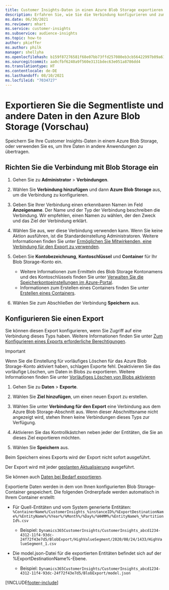 ```yaml
---
title: Customer Insights-Daten in einen Azure Blob Storage exportieren
description: Erfahren Sie, wie Sie die Verbindung konfigurieren und zum Azure Blob Storage exportieren.
ms.date: 06/30/2021
ms.reviewer: mhart
ms.service: customer-insights
ms.subservice: audience-insights
ms.topic: how-to
author: pkieffer
ms.author: philk
manager: shellyha
ms.openlocfilehash: b159f87276581f68e07bb73ffd257080eb3cb56422997b09a613bd7afa4e3980
ms.sourcegitcommit: aa0cfbf6240a9f560e3131bdec63e051a8786dd4
ms.translationtype: HT
ms.contentlocale: de-DE
ms.lasthandoff: 08/10/2021
ms.locfileid: "7034727"
---
```

# <a name="export-segment-list-and-other-data-to-azure-blob-storage-preview"></a>Exportieren Sie die Segmentliste und andere Daten in den Azure Blob Storage (Vorschau)

Speichern Sie Ihre Customer Insights-Daten in einem Azure Blob Storage, oder verwenden Sie es, um Ihre Daten in andere Anwendungen zu übertragen.

## <a name="set-up-the-connection-to-blob-storage"></a>Richten Sie die Verbindung mit Blob Storage ein

1. Gehen Sie zu **Administrator** > **Verbindungen**.

1. Wählen Sie **Verbindung hinzufügen** und dann **Azure Blob Storage** aus, um die Verbindung zu konfigurieren.

1. Geben Sie Ihrer Verbindung einen erkennbaren Namen im Feld **Anzeigename**. Der Name und der Typ der Verbindung beschreiben die Verbindung. Wir empfehlen, einen Namen zu wählen, der den Zweck und das Ziel der Verbindung erklärt.

1. Wählen Sie aus, wer diese Verbindung verwenden kann. Wenn Sie keine Aktion ausführen, ist die Standardeinstellung Administratoren. Weitere Informationen finden Sie unter [Ermöglichen Sie Mitwirkenden, eine Verbindung für den Export zu verwenden](connections.md#allow-contributors-to-use-a-connection-for-exports).

1. Geben Sie **Kontobezeichnung**, **Kontoschlüssel** und **Container** für Ihr Blob Storage-Konto ein.
    - Weitere Informationen zum Ermitteln des Blob Storage Kontonamens und des Kontoschlüssels finden Sie unter [Verwalten Sie die Speicherkontoeinstellungen im Azure-Portal](/azure/storage/common/storage-account-manage).
    - Informationen zum Erstellen eines Containers finden Sie unter [Erstellen eines Containers](/azure/storage/blobs/storage-quickstart-blobs-portal#create-a-container).

1. Wählen Sie zum Abschließen der Verbindung **Speichern** aus. 

## <a name="configure-an-export"></a>Konfigurieren Sie einen Export

Sie können diesen Export konfigurieren, wenn Sie Zugriff auf eine Verbindung dieses Typs haben. Weitere Informationen finden Sie unter [Zum Konfigurieren eines Exports erforderliche Berechtigungen](export-destinations.md#set-up-a-new-export).

> [!IMPORTANT]
> Wenn Sie die Einstellung für vorläufiges Löschen für das Azure Blob Storage-Konto aktiviert haben, schlagen Exporte fehl. Deaktivieren Sie das vorläufige Löschen, um Daten in Blobs zu exportieren. Weitere Informationen finden Sie unter [Vorläufiges Löschen von Blobs aktivieren](/azure/storage/blobs/soft-delete-blob-enable.md)

1. Gehen Sie zu **Daten** > **Exporte**.

1. Wählen Sie **Ziel hinzufügen**, um einen neuen Export zu erstellen.

1. Wählen Sie unter **Verbindung für den Export** eine Verbindung aus dem Azure Blob Storage-Abschnitt aus. Wenn dieser Abschnittsname nicht angezeigt wird, stehen Ihnen keine Verbindungen dieses Typs zur Verfügung.

1. Aktivieren Sie das Kontrollkästchen neben jeder der Entitäten, die Sie an dieses Ziel exportieren möchten.

1. Wählen Sie **Speichern** aus.

Beim Speichern eines Exports wird der Export nicht sofort ausgeführt.

Der Export wird mit jeder [geplanten Aktualisierung](system.md#schedule-tab) ausgeführt.     

Sie können auch [Daten bei Bedarf exportieren](export-destinations.md#run-exports-on-demand). 

Exportierte Daten werden in dem von Ihnen konfigurierten Blob Storage-Container gespeichert. Die folgenden Ordnerpfade werden automatisch in Ihrem Container erstellt:

- Für Quell-Entitäten und vom System generierte Entitäten:  
  `%ContainerName%/CustomerInsights_%instanceID%/%ExportDestinationName%/%EntityName%/%Year%/%Month%/%Day%/%HHMM%/%EntityName%_%PartitionId%.csv`  
  - Beispiel: `Dynamics365CustomerInsights/CustomerInsights_abcd1234-4312-11f4-93dc-24f72f43e7d5/BlobExport/HighValueSegment/2020/08/24/1433/HighValueSegment_1.csv`
 
- Die model.json-Datei für die exportierten Entitäten befindet sich auf der %ExportDestinationName%-Ebene.  
  - Beispiel: `Dynamics365CustomerInsights/CustomerInsights_abcd1234-4312-11f4-93dc-24f72f43e7d5/BlobExport/model.json`

[!INCLUDE[footer-include](../includes/footer-banner.md)]

